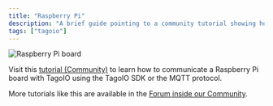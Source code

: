 ```yaml
---
title: "Raspberry Pi"
description: "A brief guide pointing to a community tutorial showing how to connect a Raspberry Pi to TagoIO using the TagoIO SDK or the MQTT protocol; also directs readers to additional tutorials in the TagoIO Community forum."
tags: ["tagoio"]
---
```

![Raspberry Pi board](/docs_imagem/tagoio/raspberry-pi-2.png)

Visit this [tutorial (Community)](https://community.tago.io/t/raspberry-pi-tagoio-using-sdk-or-mqtt-getting-started/991) to learn how to communicate a Raspberry Pi board with TagoIO using the TagoIO SDK or the MQTT protocol.

More tutorials like this are available in the [Forum inside our Community](https://community.tago.io/).
